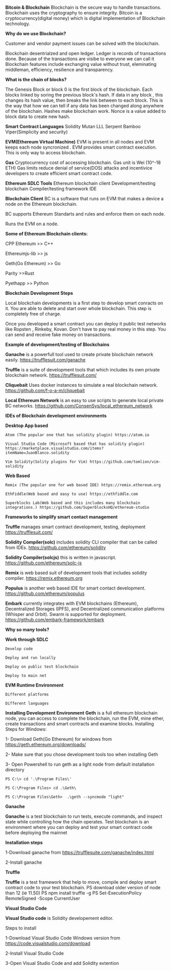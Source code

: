 
**Bitcoin & Blockchain**
Blockchain is the secure way to handle transactions. Blockchain uses the cryptography to ensure integrity.
Bitcoin is a cryptocurrency(digital money) which is digital implementation of Blockchain technology.

**Why do we use Blockchain?**

Customer and vendor payment issues can be solved with the blockchain.

Blockchain desentrialzed and open ledger. Ledger is records of transactions done. Because of the transactions are visibe to everyone we can call it 
Blockchain features include exchanging value without trust, eleminating middleman, efficiency, resilience and transparency.

**What is the chain of blocks?**

The Genesis Block or block 0 is the first block of the blockchain. Each blocks linked by soring the previous block's hash. If data in any block , this changes its hash value, then breaks the link between to each block. This is the way that how we can tell if any data has been changed  along anywhere of the blockchain. Hashes make blockchain work. Nonce is a value added to block data to create new hash.

**Smart Contract Languages**
Solidity
Mutan
LLL
Serpent
Bamboo
Viper(Simplicity and security)

**EVM(Ethereum Virtual Machine)**
EVM is present in all nodes and EVM keeps each node syncronized . 
EVM provides smart contract execution. This is only way to access blockchain. 


**Gas**
Cryptocurrency cost of accessing blockchain. Gas unit is Wei (10^-18 ETH)
Gas limits reduce denial of service(DOS) attacks and incentivice developers to create efficient smart contract code.

**Ethereum SDLC Tools**
Ethereum blockchain client
Development/testing blockchain
Compiler/testing framework
IDE

**Blockchain Client**
BC is a software that runs on EVM that makes a device a node on the Ethereum blockchain.

BC supports Ethereum Standarts and rules and enforce them on each node.

Runs the EVM on a node.

**Some of Ethereum Blockchain clients:**

CPP Ethereum  >> C++

Ethereumjs-lib  >> js

Geth(Go Ethereum) >> Go

Parity >>Rust

Pyethapp >> Python


**Blockchain Development Steps**

Local blockchain developments is a first step to develop smart conracts on it. You are able to delete and start over whole blockchain.  This step is completely free of charge.

Once you developed  a smart contract you can deploy it public test networks like Ropsten , Rinkeby, Kovan. Don't have to pay real money in this step. You can send and receive fake money on transactions.

**Example of development/testing of Blockchains**

**Ganache** is a powerfull tool used to create private blockchain network easily. https://trufflesuit.com/ganache

**Truffle** is a suite of development tools that which includes its own private blockchain  network.
https://trufflesuit.com/

**Cliquebait** Uses docker instances to simulate a real blockchain network.
https://github.com/f-o-a-m/cliquebait

**Local Ethereum Network** is an easy to use scripts to generate local private BC networks.
https://github.com/ConsenSys/local_ethereum_network

**IDEs of Blockchain development environments**

**Desktop App based**

	Atom (The popular one that has solidity plugin) https://atom.io
	
	Visual Studio Code (Microsoft based that has solidity plugin) https://marketplace.visualstudio.com/items?itemName=JuanBlanco.solidity
	
	Vim Solidity(Solity plugins for Vim) https://github.com/tomlion/vim-solidity
	
**Web Based**

	Remix (The popular one for web based IDE) https://remix.ethereum.org
	
	EthFiddle(Web based and easy to use) https://ethfiddle.com
	
	Superblocks Lab(Web based and this includes many blockchain integrations.) https://github.com/SuperblocksHQ/ethereum-studio

**Frameworks to simplify smart contact management**

**Truffle** manages smart contract development, testing, deployment https://trufflesuit.com/

**Solidity Compiler(solc)** includes solidity CLI compiler that can be called from IDEs. https://github.com/ethereum/solidity

**Solidity Compiler(solcjs)** this is written in javascript. https://github.com/ethereum/solc-js

**Remix** is web based suit of development tools that includes solidity compiler. https://remix.ethereum.org

**Populus** is another web based IDE for smart contact development. https://github.com/ethereum/populus

**Embark** currently integrates with EVM blockchains (Ethereum), Decentralized Storages (IPFS), and Decentralized communication platforms (Whisper and Orbit). Swarm is supported for deployment. https://github.com/embark-framework/embark

**Why so many tools?**

**Work through SDLC**

	Develop code
	
	Deploy and run locally
	
	Deploy on public test blockchain
	
	Deploy to main net
	
**EVM Runtime Environment**

	Different platforms
	
	Different languages

**Installing Development Environment**
**Geth** is a full ethereum blockchain node, you can access to complete the blockchain, run the EVM, mine ether, create transactions and smart contracts and examine blocks.
Installing Steps for Windows:

1- Download Geth(Go Ethereum) for windows from  https://geth.ethereum.org/downloads/

2- Make sure that you chose development tools too when installing Geth

3- Open Powershell to run geth as a light node from default installation directory

	PS C:\> cd '.\Program Files\'

	PS C:\Program Files> cd .\Geth\

	PS C:\Program Files\Geth>  .\geth --syncmode "light"

**Ganache**

**Ganache** is a test blockchain to run tests, execute commands, and inspect state while controlling how the chain operates. 
Test blockchain is an environment where you can deploy and test your smart contract code before deploying the mainnet

**Installation steps**

1-Download ganache from https://trufflesuite.com/ganache/index.html

2-Install ganache

**Truffle**

**Truffle** is a test framework that help to move, compile and deploy smart contract code to your test blockchain.
PS  download older version of node than 12 (ie 11.50) 
PS  npm install truffle -g
PS Set-ExecutionPolicy RemoteSigned -Scope CurrentUser

**Visual Studio Code**

**Visual Studio code** is Solidity developement editor.

Steps to install

1-Download Visual Studio Code Windows version from https://code.visualstudio.com/download

2-Install Visual Studio Code 

3-Open Visual Studio Code and add Solidity extention 
 
